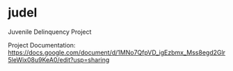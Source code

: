 # judel
Juvenile Delinquency Project

Project Documentation: https://docs.google.com/document/d/1MNo7QfpVD_igEzbmx_Mss8egd2Glr5leWix08u9KeA0/edit?usp=sharing 

